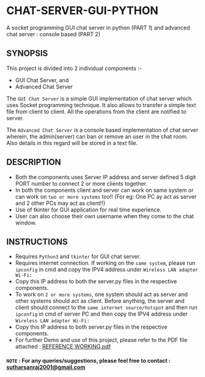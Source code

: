 # CHAT-SERVER-GUI-PYTHON
A socket programming GUI chat server in python (PART 1) and advanced chat server : console based (PART 2)

## SYNOPSIS
This project is divided into 2 individual components :-
- GUI Chat Server, and
- Advanced Chat Server

The ```GUI Chat Server``` is a simple GUI implementation of chat server which uses Socket programming technique. It also allows to transfer a simple text file from client to client. All the operations from the client are notified to server.

The ```Advanced Chat Server``` is a console based implementation of chat server wherein, the admin(server) can ban or remove an user in the chat room. Also details in this regard will be stored in a text file.

## DESCRIPTION
- Both the components uses Server IP address and server defined 5 digit PORT number to connect 2 or more clients together.
- In both the components client and server can work on same system or can work on ```two or more systems``` too!! (For eg: One PC ay act as server and 2 other PCs may act as client!!)
- Use of tkinter for GUI application for real time experience.
- User can also choose their own username when they come to the chat window.

## INSTRUCTIONS
- Requires ```Python3``` and ```tkinter``` for GUI chat server.
- Requires internet connection. If working on the ```same system```, please run ```ipconfig``` in cmd and copy the IPV4 address under ```Wireless LAN adapter Wi-Fi:```
- Copy this IP address to both the server.py files in the respective components.
- To work on ```2 or more systems```, one system should act as server and other systems should act as client. Before anything, the server and client should connect to the ```same internet source/hotspot``` and then run ```ipconfig``` in cmd of server PC and then copy the IPV4 address under ```Wireless LAN adapter Wi-Fi:```
- Copy this IP address to both server.py files in the respective components.
- For further Demo and use of this project, please refer to the PDF file attached : [REFERENCE WORKING.pdf](https://github.com/smsraj2001/CHAT-SERVER-GUI-PYTHON/blob/main/CHAT%20SERVER%20PYTHON/REFERENCE%20WORKING.pdf) 

#### ```NOTE``` : For any queries/suggestions, please feel free to contact : sutharsanraj2001@gmail.com

